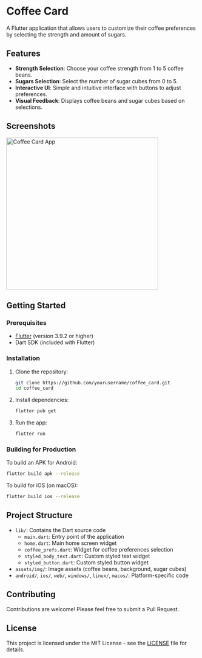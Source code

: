 # Coffee Card

A Flutter application that allows users to customize their coffee preferences by selecting the strength and amount of sugars.

## Features

- **Strength Selection**: Choose your coffee strength from 1 to 5 coffee beans.
- **Sugars Selection**: Select the number of sugar cubes from 0 to 5.
- **Interactive UI**: Simple and intuitive interface with buttons to adjust preferences.
- **Visual Feedback**: Displays coffee beans and sugar cubes based on selections.

## Screenshots

<img src="assets/img/coffee_bg.jpg" alt="Coffee Card App" width="400">

## Getting Started

### Prerequisites

- [Flutter](https://flutter.dev/docs/get-started/install) (version 3.9.2 or higher)
- Dart SDK (included with Flutter)

### Installation

1. Clone the repository:

   ```bash
   git clone https://github.com/yourusername/coffee_card.git
   cd coffee_card
   ```

2. Install dependencies:

   ```bash
   flutter pub get
   ```

3. Run the app:
   ```bash
   flutter run
   ```

### Building for Production

To build an APK for Android:

```bash
flutter build apk --release
```

To build for iOS (on macOS):

```bash
flutter build ios --release
```

## Project Structure

- `lib/`: Contains the Dart source code
  - `main.dart`: Entry point of the application
  - `home.dart`: Main home screen widget
  - `coffee_prefs.dart`: Widget for coffee preferences selection
  - `styled_body_text.dart`: Custom styled text widget
  - `styled_button.dart`: Custom styled button widget
- `assets/img/`: Image assets (coffee beans, background, sugar cubes)
- `android/`, `ios/`, `web/`, `windows/`, `linux/`, `macos/`: Platform-specific code

## Contributing

Contributions are welcome! Please feel free to submit a Pull Request.

## License

This project is licensed under the MIT License - see the [LICENSE](LICENSE) file for details.
